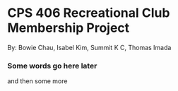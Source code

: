 # CPS 406 Recreational Club Membership Project
By: Bowie Chau, Isabel Kim, Summit K C, Thomas Imada
### Some words go here later
and then some more
